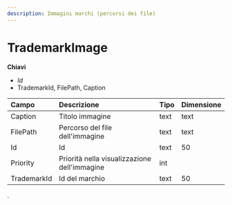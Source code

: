 ```yaml
---
description: Immagini marchi (percorsi dei file)
---
```


# TrademarkImage

**Chiavi**

* _Id_
* TrademarkId, FilePath, Caption

| Campo | Descrizione | Tipo | Dimensione |
| :--- | :--- | :--- | :--- |
| Caption | Titolo immagine | text | text |
| FilePath | Percorso del file dell'immagine | text | text |
| Id | Id | text | 50 |
| Priority | Priorità nella visualizzazione dell'immagine | int |  |
| TrademarkId | Id del marchio | text | 50 |
.